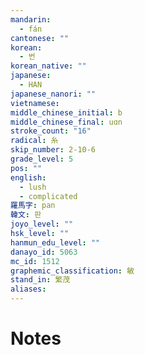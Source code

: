 ```yaml
---
mandarin:
  - fán
cantonese: ""
korean:
  - 번
korean_native: ""
japanese:
  - HAN
japanese_nanori: ""
vietnamese:
middle_chinese_initial: b
middle_chinese_final: uɑn
stroke_count: "16"
radical: 糸
skip_number: 2-10-6
grade_level: 5
pos: ""
english:
  - lush
  - complicated
羅馬字: pan
韓文: 판
joyo_level: ""
hsk_level: ""
hanmun_edu_level: ""
danayo_id: 5063
mc_id: 1512
graphemic_classification: 敏
stand_in: 繁茂
aliases:
---
```


# Notes
